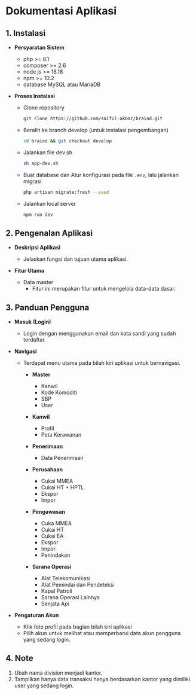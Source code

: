 # Dokumentasi Aplikasi

## 1. Instalasi

- **Persyaratan Sistem**

  - php >= 8.1
  - composer >= 2.6
  - node js >= 18.18
  - npm >= 10.2
  - database MySQL atau MariaDB

- **Proses Instalasi**
  - Clone repository
    ```bash
    git clone https://github.com/saiful-akbar/braind.git
    ```
  - Beralih ke branch develop (untuk instalasi pengembangan)
    ```bash
    cd braind && git checkout develop
    ```
  - Jalankan file dev.sh
    ```sh
    sh app-dev.sh
    ```
  - Buat database dan Atur konfigurasi pada file `.env`, lalu jalankan migrasi
    ```bash
    php artisan migrate:fresh --seed
    ```
  - Jalankan local server
    ```bash
    npm run dev
    ```

## 2. Pengenalan Aplikasi

- **Deskripsi Aplikasi**

  - Jelaskan fungsi dan tujuan utama aplikasi.

- **Fitur Utama**
  - Data master
    - Fitur ini merupakan fitur untuk mengelola data-data dasar.

## 3. Panduan Pengguna

- **Masuk (Login)**

  - Login dengan menggunakan email dan kata sandi yang sudah terdaftar.

- **Navigasi**

  - Terdapat menu utama pada bilah kiri aplikasi untuk bernavigasi.

    - **Master**

      - Kanwil
      - Kode Komoditi
      - SBP
      - User

    - **Kanwil**

      - Profil
      - Peta Kerawanan

    - **Penerimaan**

      - Data Penerimaan

    - **Perusahaan**

      - Cukai MMEA
      - Cukai HT + HPTL
      - Ekspor
      - Impor

    - **Pengawasan**

      - Cuka MMEA
      - Cukai HT
      - Cukai EA
      - Ekspor
      - Impor
      - Penindakan

    - **Sarana Operasi**
      - Alat Telekomunikasi
      - Alat Pemindai dan Pendeteksi
      - Kapal Patroli
      - Sarana Operasi Lainnya
      - Senjata Api

- **Pengaturan Akun**
  - Klik foto profil pada bagian bilah kiri aplikasi
  - Pilih akun untuk melihat atau memperbarui data akun pengguna yang sedang login.

## 4. Note

1. Ubah nama division menjadi kantor.
2. Tampilkan hanya data transaksi hanya berdasarkan kantor yang dimiliki user yang sedang login.
